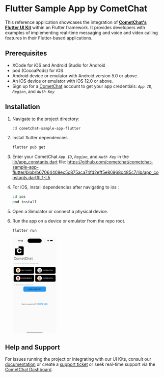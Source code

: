 
# Flutter Sample App by CometChat

This reference application showcases the integration of [**CometChat's Flutter UI Kit**](https://www.cometchat.com/docs/v4/flutter-uikit/overview) within an Flutter framework. It provides developers with examples of implementing real-time messaging and voice and video calling features in their Flutter-based applications.

## Prerequisites

- XCode for iOS and Android Studio for Android
- pod (CocoaPods) for iOS
- Android device or emulator with Android version 5.0 or above.
- An iOS device or emulator with iOS 12.0 or above.
- Sign up for a [CometChat](https://app.cometchat.com/) account to get your app credentials: _`App ID`_, _`Region`_, and _`Auth Key`_


## Installation

1. Navigate to the project directory:
	```sh
	cd cometchat-sample-app-flutter
	```

2. Install flutter dependencies
	```sh
	flutter pub get
	```

3. Enter your CometChat _`App ID`_, _`Region`_, and _`Auth Key`_ in the [lib/app_constants.dart](lib/app_constants.dart) file:
   https://github.com/cometchat/cometchat-sample-app-flutter/blob/b67064409ec5c875aca74fd2eff5e80968c485c7/lib/app_constants.dart#L1-L5

4. For iOS, install dependencies after navigating to ios :
	```sh
  	cd ios
	pod install
	```
5. Open a Simulator or connect a physical device.

6. Run the app on a device or emulator from the repo root.
	```sh 
	flutter run
	```
   
   <img style="width: 30%; height: auto; " src="./assets/screenshots/login-screen.png" />


## Help and Support
For issues running the project or integrating with our UI Kits, consult our [documentation](https://www.cometchat.com/docs/flutter-uikit/integration) or create a [support ticket](https://help.cometchat.com/hc/en-us) or seek real-time support via the [CometChat Dashboard](https://app.cometchat.com/).
